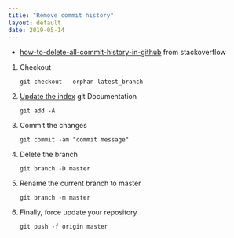 ```yaml
---
title: "Remove commit history"
layout: default
date: 2019-05-14
---
```

- [how-to-delete-all-commit-history-in-github](https://stackoverflow.com/questions/13716658/how-to-delete-all-commit-history-in-github) from stackoverflow

1. Checkout

    `git checkout --orphan latest_branch`

2. [Update the index](https://git-scm.com/docs/git-add#Documentation/git-add.txt--A) git Documentation

    `git add -A`

3. Commit the changes

    `git commit -am "commit message"`

4. Delete the branch

    `git branch -D master`

5. Rename the current branch to master

    `git branch -m master`

6. Finally, force update your repository

    `git push -f origin master`
